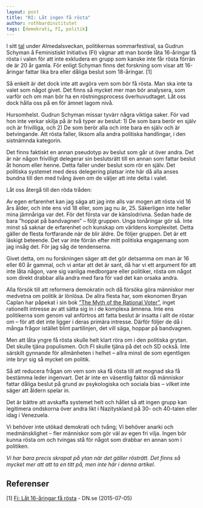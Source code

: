 ```yaml
---
layout: post
title: "RI: Låt ingen få rösta"
author: rothbardinstitutet
tags: [demokrati, FI, politik]
---
```


I sitt [tal](http://www.dn.se/nyheter/sverige/fi-lat-16-aringar-fa-rosta/) under Almedalsveckan, politikernas sommarfestival, sa Gudrun Schyman å Feministiskt Initiativs (FI) vägnar att man borde låta 16-åringar få rösta i valen för att inte exkludera en grupp som kanske inte får rösta förrän de är 20 år gamla. För enligt Schyman finns det forskning som visar att 16-åringar fattar lika bra eller dåliga beslut som 18-åringar. [1]


Så enkelt är det dock inte att avgöra vem som bör få rösta. Man ska inte ta valet som något givet. Det finns så mycket mer man bör analysera, som varför och om man bör ha en röstningsprocess överhuvudtaget. Låt oss dock hålla oss på en för ämnet lagom nivå.

Hursomhelst. Gudrun Schyman missar tyvärr några viktiga saker. För vad hon inte verkar skilja på är två typer av beslut: 1) De som bara berör en själv och är frivilliga, och 2) De som berör alla och inte bara en själv och är betvingande. Att rösta faller, liksom alla andra politiska handlingar, i den sistnämnda kategorin.

Det finns faktiskt en annan pseudotyp av beslut som går ut över andra. Det är när någon frivilligt delegerar sin beslutsrätt till en annan som fattar beslut åt honom eller henne. Detta faller under beslut som rör en själv. Det politiska systemet med dess delegering platsar inte här då alla anses bundna till den med tvång även om de väljer att inte delta i valet.

Låt oss återgå till den röda tråden:

Av egen erfarenhet kan jag säga att jag inte alls var mogen att rösta vid 16 års ålder, och inte ens vid 18 eller, som jag nu är, 25. Säkerligen inte heller mina jämnåriga var det. För det första var de känslodrivna. Sedan hade de bara ”hoppat på bandvagnen” – följt gruppen. Unga tonåringar gör så. Inte minst så saknar de erfarenhet och kunskap om världens komplexitet. Detta gäller de flesta fortfarande när de blir äldre. De följer gruppen. Det är ett läskigt beteende. Det var inte förrän efter mitt politiska engagemang som jag insåg det. För jag såg de tendenserna.

Givet detta, om nu forskningen säger att det gör detsamma om man är 16 eller 60 år gammal, och vi antar att det är sant, då har vi ett argument för att inte låta någon, vare sig vanliga medborgare eller politiker, rösta om något som direkt drabbar alla andra med fara för vad det kan orsaka andra.

Alla försök till att reformera demokratin och då försöka göra människor mer medvetna om politik är lönlösa. De allra flesta har, som ekonomen Bryan Caplan har påpekat i sin bok [”The Myth of the Rational Voter”](http://object.cato.org/sites/cato.org/files/pubs/pdf/pa594.pdf), inget rationellt intresse av att sätta sig in i de komplexa ämnena. Inte ens politikerna som genom val anförtros att fatta beslut är insatta i allt de röstar om – för att det inte ligger i deras primära intresse. Därför följer de då i många frågor istället blint partilinjen, det vill säga, hoppar på bandvagnen.

Men att låta yngre få rösta skulle helt klart röra om i den politiska grytan. Det skulle tjäna populismen. Och FI skulle tjäna på det och SD också. Inte särskilt gynnande för allmänheten i helhet – allra minst de som egentligen inte bryr sig så mycket om politik.

Så att reducera frågan om vem som ska få rösta till att mognad ska få bestämma leder ingenvart. Det är inte en väsentlig faktor då människor fattar dåliga beslut på grund av psykologiska och sociala bias – vilket inte säger att åldern spelar in.

Det är bättre att avskaffa systemet helt och hållet så att ingen grupp kan legitimera ondskorna över andra likt i Nazityskland på 30- och 40-talen eller idag i Venezuela.

Vi behöver inte utökad demokrati och tvång; Vi behöver anarki och medmänsklighet – fler människor som gör väl av egen fri vilja. Ingen bör kunna rösta om och tvingas stå för något som drabbar en annan som i politiken.

*Vi har bara precis skrapat på ytan när det gäller rösträtt. Det finns så mycket mer att att ta en titt på, men inte här i denna artikel.*

## Referenser
[1] [Fi: Låt 16-åringar få rösta](http://www.dn.se/nyheter/sverige/fi-lat-16-aringar-fa-rosta/) - DN.se (2015-07-05)
